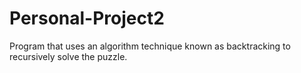 # Personal-Project2

Program that uses an algorithm technique known as backtracking to recursively solve the puzzle.
